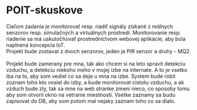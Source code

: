 # POIT-skuskove
Cieľom zadania je monitorovať resp. riadiť signály získané z reálnych senzorov resp. simulačných a virtuálnych prostredí. Monitorovanie resp. riadenie sa má uskutočňovať prostredníctvom webovej aplikácie, aby bola naplnená koncepcia IoT.  
Projekt bude zostavat z dvoch senzorov, jeden je PIR senzor a druhy - MQ2.  
<br/> 
Projekt bude zamerany pre mna, tak ako chcem si na leto spravit detekciu vzduchu, a detekciu niekoho ineho v mojej izbe na internate. A to je vsetko iba na to, aby som vediel co sa deje u mna na izbe. System bude robit zoznam toho kto vosiel do izby, a bude monitorovat cistotu vzduchu, a ak vzduch bude zly, tak sa mne na web stranke zmeni nieco, co sposoby tomu aby som otvoril okno na vetranie miestnosti. Vsetke zaznamy sa budu zapisovat do DB, aby som potom mal nejaky zaznam toho co sa dialo.
